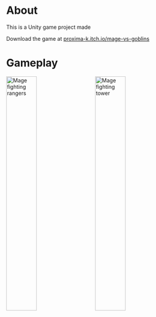 # About
This is a Unity game project made 

Download the game at [proxima-k.itch.io/mage-vs-goblins](https://proxima-k.itch.io/mage-vs-goblins)

# Gameplay
<img src="gifs/mvg_gameplay1.gif" alt="Mage fighting rangers" width="40%" height="40%">
&nbsp;&nbsp;&nbsp;&nbsp;&nbsp;&nbsp;&nbsp;
<img src="gifs/mvg_gameplay2.gif" alt="Mage fighting tower" width="40%" height="40%">  
